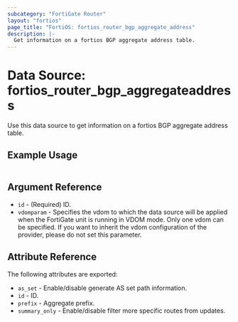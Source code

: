 ```yaml
---
subcategory: "FortiGate Router"
layout: "fortios"
page_title: "FortiOS: fortios_router_bgp_aggregate_address"
description: |-
  Get information on a fortios BGP aggregate address table.
---
```


# Data Source: fortios_router_bgp_aggregateaddress
Use this data source to get information on a fortios BGP aggregate address table.


## Example Usage

```hcl

```

## Argument Reference

* `id` - (Required) ID.
* `vdomparam` - Specifies the vdom to which the data source will be applied when the FortiGate unit is running in VDOM mode. Only one vdom can be specified. If you want to inherit the vdom configuration of the provider, please do not set this parameter.

## Attribute Reference

The following attributes are exported:

* `as_set` - Enable/disable generate AS set path information.
* `id` - ID.
* `prefix` - Aggregate prefix.
* `summary_only` - Enable/disable filter more specific routes from updates.
